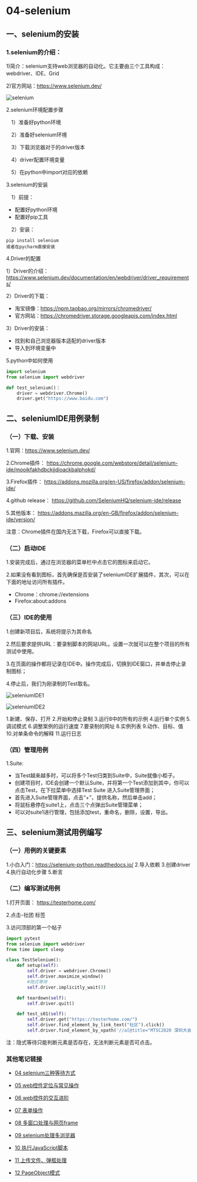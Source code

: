 # 04-selenium
##  一、selenium的安装
### 1.selenium的介绍：
1)简介：selenium支持web浏览器的自动化。它主要由三个工具构成：webdriver、IDE、Grid

2)官方网站：https://www.selenium.dev/

![selenium](https://github.com/tete1987/picture_resource/blob/master/selenium/selenium1.png)

2.selenium环境配置步骤

&emsp;1）准备好python环境

&emsp;2）准备好selenium环境

&emsp;3）下载浏览器对于的driver版本

&emsp;4）driver配置环境变量

&emsp;5）在python中import对应的依赖

3.selenium的安装

&emsp;1）前提：
- 配置好python环境
- 配置好pip工具

&emsp;2）安装：
```
pip install selenium
或者在pycharm直接安装
```
4.Driver的配置

1）Driver的介绍：https://www.selenium.dev/documentation/en/webdriver/driver_requirements/

2）Driver的下载：
- 淘宝镜像：https://npm.taobao.org/mirrors/chromedriver/
- 官方网站：https://chromedriver.storage.googleapis.com/index.html

3）Driver的安装：
- 找到和自己浏览器版本适配的driver版本
- 导入到环境变量中

5.python中如何使用
```python
import selenium
from selenium import webdriver

def test_selenium()：
    driver = webdriver.Chrome()
    driver.get("https://www.baidu.com")

```

## 二、seleniumIDE用例录制
### （一）下载、安装
1.官网：https://www.selenium.dev/

2.Chrome插件：
https://chrome.google.com/webstore/detail/selenium-ide/mooikfakhdbckjjdioackbalphokd/

3.Firefox插件：
https://addons.mozilla.org/en-US/firefox/addon/selenium-ide/

4.github release：
https://github.com/SeleniumHQ/selenium-ide/release

5.其他版本：
https://addons.mazilla.org/en-GB/firefox/addon/selenium-ide/version/

注意：Chrome插件在国内无法下载，Firefox可以直接下载。

### （二）启动IDE
1.安装完成后，通过在浏览器的菜单栏中点击它的图标来启动它。

2.如果没有看到图标，首先确保是否安装了seleniumIDE扩展插件，其次，可以在下面的地址访问所有插件。
- Chrome：chrome://extensions
- Firefox:about:addons

### （三）IDE的使用
1.创建新项目后，系统将提示为其命名

2.然后要求提供URL：要录制脚本的网站URL。设置一次就可以在整个项目的所有测试中使用。

3.在页面的操作都将记录在IDE中。操作完成后，切换到IDE窗口，并单击停止录制图标；

4.停止后，我们为刚录制的Test取名。

![seleniumIDE1](https://github.com/tete1987/picture_resource/blob/master/selenium/seleniumIDE1.png)

![seleniumIDE2](https://github.com/tete1987/picture_resource/blob/master/selenium/seleniumIDE2.png)

1.新建、保存、打开
2.开始和停止录制
3.运行8中的所有的示例
4.运行单个实例
5.调试模式
6.调整案例的运行速度
7.要录制的网址
8.实例列表
9.动作、目标、值
10.对单条命令的解释
11.运行日志

### （四）管理用例
1.Suite:
- 当Test越来越多时，可以将多个Test归类到Suite中，Suite就像小柜子。
- 创建项目时，IDE会创建一个默认Suite，并将第一个Test添加到其中，你可以点击Test，在下拉菜单中选择Test Suite 进入Suite管理界面；
- 首先进入Suite管理界面，点击“+”，提供名称，然后单击add；
- 将鼠标悬停在suite1上，点击三个点弹出Suite管理菜单；
- 可以对suite1进行管理，包括添加test，重命名，删除，设置，导出。

## 三、selenium测试用例编写
### （一）用例的关键要素
1.小白入门：https://selenium-python.readthedocs.io/
2.导入依赖
3.创建driver
4.执行自动化步骤
5.断言

### （二）编写测试用例
1.打开页面： https://testerhome.com/

2.点击-社团  标签

3.访问顶部的第一个帖子

```python
import pytest
from selenium import webdriver
from time import sleep

class TestSelenium():
    def setup(self):
        self.driver = webdriver.Chrome()
        self.driver.maximize_window()
        #隐式等待
        self.driver.implicitly_wait(3)

    def teardown(self):
        self.driver.quit()

    def test_s01(self):
        self.driver.get("https://testerhome.com/")
        self.driver.find_element_by_link_text("社区").click()
        self.driver.find_element_by_xpath('//a[@title="MTSC2020 深圳大会集中问答帖"]').click()
```

注：隐式等待只能判断元素是否存在，无法判断元素是否可点击。

### 其他笔记链接
- [04 selenium三种等待方式](https://github.com/tete1987/04-selenium/blob/main/04%20selenium%E4%B8%89%E7%A7%8D%E7%AD%89%E5%BE%85%E6%96%B9%E5%BC%8F.md)

- [05 web控件定位与常见操作](https://github.com/tete1987/04-selenium/blob/main/05%20web%E6%8E%A7%E4%BB%B6%E5%AE%9A%E4%BD%8D%E4%B8%8E%E5%B8%B8%E8%A7%81%E6%93%8D%E4%BD%9C.md)

- [06 web控件的交互进阶](https://github.com/tete1987/04-selenium/blob/main/06%20web%E6%8E%A7%E4%BB%B6%E7%9A%84%E4%BA%A4%E4%BA%92%E8%BF%9B%E9%98%B6.md)

- [07 表单操作](https://github.com/tete1987/04-selenium/blob/main/07%20%E8%A1%A8%E5%8D%95%E6%93%8D%E4%BD%9C.md)

- [08 多窗口处理与网页frame](https://github.com/tete1987/04-selenium/blob/main/08%20%E5%A4%9A%E7%AA%97%E5%8F%A3%E5%A4%84%E7%90%86%E4%B8%8E%E7%BD%91%E9%A1%B5frame.md)

- [09 selenium处理多浏览器](https://github.com/tete1987/04-selenium/blob/main/09%20selenium%E5%A4%84%E7%90%86%E5%A4%9A%E6%B5%8F%E8%A7%88%E5%99%A8.md)
- [10 执行JavaScript脚本](https://github.com/tete1987/04-selenium/blob/main/10%20%E6%89%A7%E8%A1%8CJavaScript%E8%84%9A%E6%9C%AC.md)
- [11 上传文件、弹框处理](https://github.com/tete1987/04-selenium/blob/main/11%20%E4%B8%8A%E4%BC%A0%E6%96%87%E4%BB%B6%E3%80%81%E5%BC%B9%E6%A1%86%E5%A4%84%E7%90%86.md)
- [12 PageObject模式](https://github.com/tete1987/04-selenium/blob/main/12%20PageObject%E6%A8%A1%E5%BC%8F.md)
